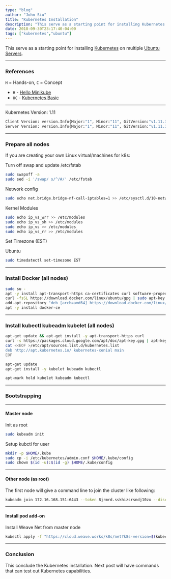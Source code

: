 ```yaml
---
type: "blog"
author: "John Siu"
title: "Kubernetes Installation"
description: "This serve as a starting point for installing Kubernetes on multiple Ubuntu Servers."
date: 2018-09-30T23:17:40-04:00
tags: ["kubernetes","ubuntu"]
---
```


This serve as a starting point for installing [Kubernetes](https://k8s.io) on multiple [Ubuntu Servers](https://www.ubuntu.com/server).
<!--more-->

---

### References

`H` = Hands-on, `C` = Concept

- `H` - [Hello Minikube](https://kubernetes.io/docs/tutorials/hello-minikube/)
- `HC` - [Kubernetes Basic](https://kubernetes.io/docs/tutorials/kubernetes-basics/)

---

Kubernetes Version: 1.11

```sh
Client Version: version.Info{Major:"1", Minor:"11", GitVersion:"v1.11.3", GitCommit:"a4529464e4629c21224b3d52edfe0ea91b072862", GitTreeState:"clean", BuildDate:"2018-09-09T18:02:47Z", GoVersion:"go1.10.3", Compiler:"gc", Platform:"linux/amd64"}
Server Version: version.Info{Major:"1", Minor:"11", GitVersion:"v1.11.3", GitCommit:"a4529464e4629c21224b3d52edfe0ea91b072862", GitTreeState:"clean", BuildDate:"2018-09-09T17:53:03Z", GoVersion:"go1.10.3", Compiler:"gc", Platform:"linux/amd64"}
```

---

### Prepare all nodes

If you are creating your own Linux virtual/machines for k8s:

Turn off swap and update /etc/fstab

```sh
sudo swapoff -a
sudo sed -i '/swap/ s/^/#/' /etc/fstab
```

Network config

```sh
sudo echo net.bridge.bridge-nf-call-iptables=1 >> /etc/sysctl.d/10-network-security.conf
```

Kernel Modules

```sh
sudo echo ip_vs_wrr >> /etc/modules
sudo echo ip_vs_sh >> /etc/modules
sudo echo ip_vs >> /etc/modules
sudo echo ip_vs_rr >> /etc/modules
```

Set Timezone (EST)

Ubuntu

```sh
sudo timedatectl set-timezone EST
```

---

### Install Docker (all nodes)

```sh
sudo su -
apt -y install apt-transport-https ca-certificates curl software-properties-common
curl -fsSL https://download.docker.com/linux/ubuntu/gpg | sudo apt-key add -
add-apt-repository "deb [arch=amd64] https://download.docker.com/linux/ubuntu $(lsb_release -cs) stable"
apt -y install docker-ce
```

---

### Install kubectl kubeadm kubelet (all nodes)

```sh
apt-get update && apt-get install -y apt-transport-https curl
curl -s https://packages.cloud.google.com/apt/doc/apt-key.gpg | apt-key add -
cat <<EOF >/etc/apt/sources.list.d/kubernetes.list
deb http://apt.kubernetes.io/ kubernetes-xenial main
EOF

apt-get update
apt-get install -y kubelet kubeadm kubectl

apt-mark hold kubelet kubeadm kubectl
```

---

### Bootstrapping

---

#### Master node

Init as root

```sh
sudo kubeadm init
```

Setup kubctl for user

```sh
mkdir -p $HOME/.kube
sudo cp -i /etc/kubernetes/admin.conf $HOME/.kube/config
sudo chown $(id -u):$(id -g) $HOME/.kube/config
```

---

#### Other node (as root)

The first node will give a command line to join the cluster like
following:

```sh
kubeadm join 172.16.168.151:6443 --token 8jrmrd.sskhizsrsndj10zx --discovery-token-ca-cert-hash sha256:a7b98ae8e51a598141d9e9678669ac1372afca7cda1c4e603070adb34fbd2985
```

---

#### Install pod add-on

Install Weave Net from master node

```sh
kubectl apply -f "https://cloud.weave.works/k8s/net?k8s-version=$(kubectl version | base64 | tr -d '\n')"
```

---

### Conclusion

This conclude the Kubernetes installation. Next post will have commands that can test out Kubernetes capabilities.

